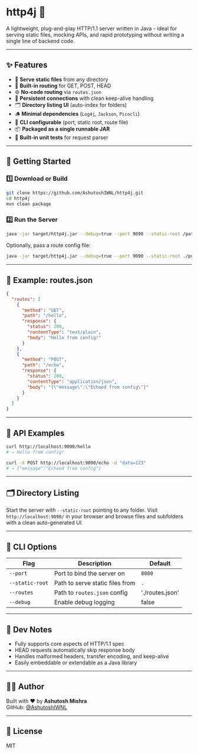 # http4j 🚀
A lightweight, plug-and-play HTTP/1.1 server written in Java - ideal for serving static files, mocking APIs, and rapid prototyping without writing a single line of backend code.

---

## ✨ Features

- 📁 **Serve static files** from any directory
- 🔀 **Built-in routing** for GET, POST, HEAD
- ⚙️ **No-code routing** via `routes.json`
- 🧠 **Persistent connections** with clean keep-alive handling
- 🗂️ **Directory listing UI** (auto-index for folders)
- 🪵 **Minimal dependencies** (`Log4j`, `Jackson`, `Picocli`)
- 🔧 **CLI configurable** (port, static root, route file)
- 📦 **Packaged as a single runnable JAR**
- 🧪 **Built-in unit tests** for request parser

---

## 🚀 Getting Started

### 1️⃣ Download or Build

```bash
git clone https://github.com/AshutoshIWNL/http4j.git
cd http4j
mvn clean package
```

### 2️⃣ Run the Server

```bash
java -jar target/http4j.jar --debug=true --port 9090 --static-root /path/to/public
```

Optionally, pass a route config file:

```bash
java -jar target/http4j.jar --debug=true --port 9090 --static-root ./public --routes ./routes.json
```

---

## 📜 Example: routes.json

```json
{
  "routes": [
    {
      "method": "GET",
      "path": "/hello",
      "response": {
        "status": 200,
        "contentType": "text/plain",
        "body": "Hello from config!"
      }
    },
    {
      "method": "POST",
      "path": "/echo",
      "response": {
        "status": 200,
        "contentType": "application/json",
        "body": "{\"message\":\"Echoed from config\"}"
      }
    }
  ]
}
```

---

## 🧪 API Examples

```bash
curl http://localhost:9090/hello
# → Hello from config!

curl -X POST http://localhost:9090/echo -d "data=123"
# → {"message":"Echoed from config"}
```

---

## 🗂️ Directory Listing

Start the server with `--static-root` pointing to any folder. Visit `http://localhost:9090/` in your browser and browse files and subfolders with a clean auto-generated UI.

---

## 📌 CLI Options

| Flag            | Description                     | Default        |
|-----------------|---------------------------------|----------------|
| `--port`        | Port to bind the server on      | `8080`         |
| `--static-root` | Path to serve static files from | `.`            |
| `--routes`      | Path to `routes.json` config    | './routes.json' |
| `--debug`       | Enable debug logging            | false          |

---

## 🔧 Dev Notes

- Fully supports core aspects of HTTP/1.1 spec
- HEAD requests automatically skip response body
- Handles malformed headers, transfer encoding, and keep-alive
- Easily embeddable or extendable as a Java library

---

## 👨‍💻 Author

Built with ❤️ by **Ashutosh Mishra**  
GitHub: [@AshutoshIWNL](https://github.com/AshutoshIWNL)

---

## 📄 License

MIT